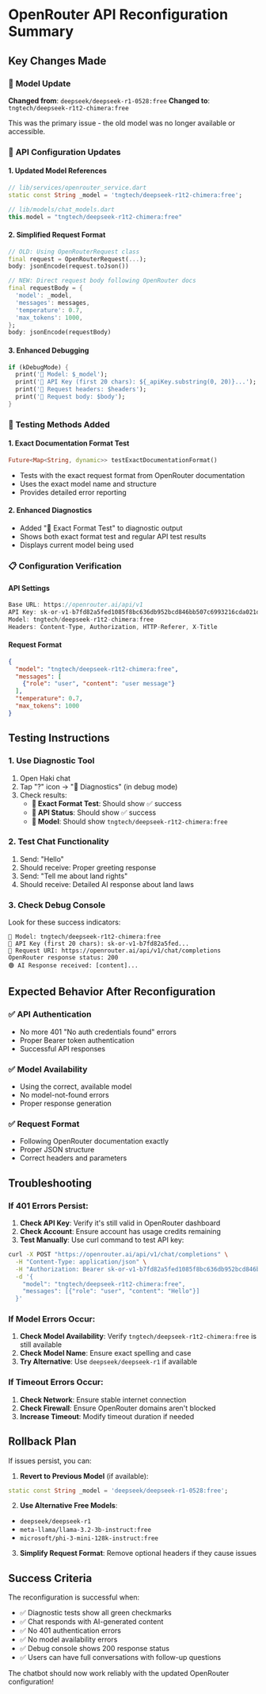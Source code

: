 # OpenRouter API Reconfiguration Summary

## Key Changes Made

### 🔄 **Model Update**
**Changed from**: `deepseek/deepseek-r1-0528:free`
**Changed to**: `tngtech/deepseek-r1t2-chimera:free`

This was the primary issue - the old model was no longer available or accessible.

### 🔧 **API Configuration Updates**

#### 1. **Updated Model References**
```dart
// lib/services/openrouter_service.dart
static const String _model = 'tngtech/deepseek-r1t2-chimera:free';

// lib/models/chat_models.dart  
this.model = "tngtech/deepseek-r1t2-chimera:free"
```

#### 2. **Simplified Request Format**
```dart
// OLD: Using OpenRouterRequest class
final request = OpenRouterRequest(...);
body: jsonEncode(request.toJson())

// NEW: Direct request body following OpenRouter docs
final requestBody = {
  'model': _model,
  'messages': messages,
  'temperature': 0.7,
  'max_tokens': 1000,
};
body: jsonEncode(requestBody)
```

#### 3. **Enhanced Debugging**
```dart
if (kDebugMode) {
  print('🔵 Model: $_model');
  print('🔵 API Key (first 20 chars): ${_apiKey.substring(0, 20)}...');
  print('🔵 Request headers: $headers');
  print('🔵 Request body: $body');
}
```

### 🧪 **Testing Methods Added**

#### 1. **Exact Documentation Format Test**
```dart
Future<Map<String, dynamic>> testExactDocumentationFormat()
```
- Tests with the exact request format from OpenRouter documentation
- Uses the exact model name and structure
- Provides detailed error reporting

#### 2. **Enhanced Diagnostics**
- Added "🧪 Exact Format Test" to diagnostic output
- Shows both exact format test and regular API test results
- Displays current model being used

### 📋 **Configuration Verification**

#### **API Settings**
```dart
Base URL: https://openrouter.ai/api/v1
API Key: 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
Model: tngtech/deepseek-r1t2-chimera:free
Headers: Content-Type, Authorization, HTTP-Referer, X-Title
```

#### **Request Format**
```json
{
  "model": "tngtech/deepseek-r1t2-chimera:free",
  "messages": [
    {"role": "user", "content": "user message"}
  ],
  "temperature": 0.7,
  "max_tokens": 1000
}
```

## Testing Instructions

### 1. **Use Diagnostic Tool**
1. Open Haki chat
2. Tap "?" icon → "🔧 Diagnostics" (in debug mode)
3. Check results:
   - **🧪 Exact Format Test**: Should show ✅ success
   - **🤖 API Status**: Should show ✅ success
   - **🔧 Model**: Should show `tngtech/deepseek-r1t2-chimera:free`

### 2. **Test Chat Functionality**
1. Send: "Hello"
2. Should receive: Proper greeting response
3. Send: "Tell me about land rights"
4. Should receive: Detailed AI response about land laws

### 3. **Check Debug Console**
Look for these success indicators:
```
🔵 Model: tngtech/deepseek-r1t2-chimera:free
🔵 API Key (first 20 chars): sk-or-v1-b7fd82a5fed...
🔵 Request URI: https://openrouter.ai/api/v1/chat/completions
OpenRouter response status: 200
🟢 AI Response received: [content]...
```

## Expected Behavior After Reconfiguration

### ✅ **API Authentication**
- No more 401 "No auth credentials found" errors
- Proper Bearer token authentication
- Successful API responses

### ✅ **Model Availability**
- Using the correct, available model
- No model-not-found errors
- Proper response generation

### ✅ **Request Format**
- Following OpenRouter documentation exactly
- Proper JSON structure
- Correct headers and parameters

## Troubleshooting

### If 401 Errors Persist:
1. **Check API Key**: Verify it's still valid in OpenRouter dashboard
2. **Check Account**: Ensure account has usage credits remaining
3. **Test Manually**: Use curl command to test API key:
```bash
curl -X POST "https://openrouter.ai/api/v1/chat/completions" \
  -H "Content-Type: application/json" \
  -H "Authorization: Bearer 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" \
  -d '{
    "model": "tngtech/deepseek-r1t2-chimera:free",
    "messages": [{"role": "user", "content": "Hello"}]
  }'
```

### If Model Errors Occur:
1. **Check Model Availability**: Verify `tngtech/deepseek-r1t2-chimera:free` is still available
2. **Check Model Name**: Ensure exact spelling and case
3. **Try Alternative**: Use `deepseek/deepseek-r1` if available

### If Timeout Errors Occur:
1. **Check Network**: Ensure stable internet connection
2. **Check Firewall**: Ensure OpenRouter domains aren't blocked
3. **Increase Timeout**: Modify timeout duration if needed

## Rollback Plan

If issues persist, you can:

1. **Revert to Previous Model** (if available):
```dart
static const String _model = 'deepseek/deepseek-r1-0528:free';
```

2. **Use Alternative Free Models**:
- `deepseek/deepseek-r1`
- `meta-llama/llama-3.2-3b-instruct:free`
- `microsoft/phi-3-mini-128k-instruct:free`

3. **Simplify Request Format**:
Remove optional headers if they cause issues

## Success Criteria

The reconfiguration is successful when:
- ✅ Diagnostic tests show all green checkmarks
- ✅ Chat responds with AI-generated content
- ✅ No 401 authentication errors
- ✅ No model availability errors
- ✅ Debug console shows 200 response status
- ✅ Users can have full conversations with follow-up questions

The chatbot should now work reliably with the updated OpenRouter configuration!
